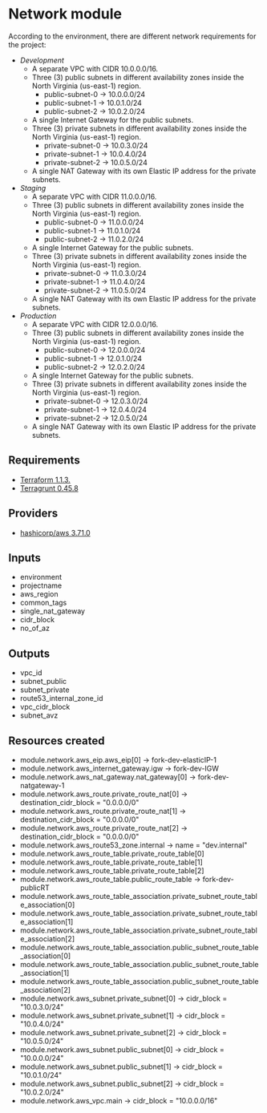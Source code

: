 # Network module

According to the environment, there are different network requirements for the project:

- *Development*
  - A separate VPC with CIDR 10.0.0.0/16.
  - Three (3) public subnets in different availability zones inside the North Virginia (us-east-1) region.
    - public-subnet-0 -> 10.0.0.0/24
    - public-subnet-1 -> 10.0.1.0/24
    - public-subnet-2 -> 10.0.2.0/24
  - A single Internet Gateway for the public subnets.
  - Three (3) private subnets in different availability zones inside the North Virginia (us-east-1) region.
    - private-subnet-0 -> 10.0.3.0/24
    - private-subnet-1 -> 10.0.4.0/24
    - private-subnet-2 -> 10.0.5.0/24
  - A single NAT Gateway with its own Elastic IP address for the private subnets.
- *Staging*
  - A separate VPC with CIDR 11.0.0.0/16.
  - Three (3) public subnets in different availability zones inside the North Virginia (us-east-1) region.
    - public-subnet-0 -> 11.0.0.0/24
    - public-subnet-1 -> 11.0.1.0/24
    - public-subnet-2 -> 11.0.2.0/24
  - A single Internet Gateway for the public subnets.
  - Three (3) private subnets in different availability zones inside the North Virginia (us-east-1) region.
    - private-subnet-0 -> 11.0.3.0/24
    - private-subnet-1 -> 11.0.4.0/24
    - private-subnet-2 -> 11.0.5.0/24
  - A single NAT Gateway with its own Elastic IP address for the private subnets.
- *Production*
  - A separate VPC with CIDR 12.0.0.0/16.
  - Three (3) public subnets in different availability zones inside the North Virginia (us-east-1) region.
    - public-subnet-0 -> 12.0.0.0/24
    - public-subnet-1 -> 12.0.1.0/24
    - public-subnet-2 -> 12.0.2.0/24
  - A single Internet Gateway for the public subnets.
  - Three (3) private subnets in different availability zones inside the North Virginia (us-east-1) region.
    - private-subnet-0 -> 12.0.3.0/24
    - private-subnet-1 -> 12.0.4.0/24
    - private-subnet-2 -> 12.0.5.0/24
  - A single NAT Gateway with its own Elastic IP address for the private subnets.

## Requirements

- [Terraform 1.1.3.](https://releases.hashicorp.com/terraform/1.1.3/)
- [Terragrunt 0.45.8](https://github.com/gruntwork-io/terragrunt/releases/tag/v0.45.8)

## Providers

- [hashicorp/aws 3.71.0](https://registry.terraform.io/providers/hashicorp/aws/3.71.0)

## Inputs

- environment
- projectname
- aws_region
- common_tags
- single_nat_gateway
- cidr_block
- no_of_az

## Outputs

- vpc_id
- subnet_public
- subnet_private
- route53_internal_zone_id
- vpc_cidr_block
- subnet_avz

## Resources created

- module.network.aws_eip.aws_eip[0] -> fork-dev-elasticIP-1
- module.network.aws_internet_gateway.igw -> fork-dev-IGW
- module.network.aws_nat_gateway.nat_gateway[0] -> fork-dev-natgateway-1
- module.network.aws_route.private_route_nat[0] -> destination_cidr_block = "0.0.0.0/0"
- module.network.aws_route.private_route_nat[1] -> destination_cidr_block = "0.0.0.0/0"
- module.network.aws_route.private_route_nat[2] -> destination_cidr_block = "0.0.0.0/0"
- module.network.aws_route53_zone.internal -> name = "dev.internal"
- module.network.aws_route_table.private_route_table[0]
- module.network.aws_route_table.private_route_table[1]
- module.network.aws_route_table.private_route_table[2]
- module.network.aws_route_table.public_route_table -> fork-dev-publicRT
- module.network.aws_route_table_association.private_subnet_route_table_association[0]
- module.network.aws_route_table_association.private_subnet_route_table_association[1]
- module.network.aws_route_table_association.private_subnet_route_table_association[2]
- module.network.aws_route_table_association.public_subnet_route_table_association[0]
- module.network.aws_route_table_association.public_subnet_route_table_association[1]
- module.network.aws_route_table_association.public_subnet_route_table_association[2]
- module.network.aws_subnet.private_subnet[0] -> cidr_block = "10.0.3.0/24"
- module.network.aws_subnet.private_subnet[1] -> cidr_block = "10.0.4.0/24"
- module.network.aws_subnet.private_subnet[2] -> cidr_block = "10.0.5.0/24"
- module.network.aws_subnet.public_subnet[0] -> cidr_block = "10.0.0.0/24"
- module.network.aws_subnet.public_subnet[1] -> cidr_block = "10.0.1.0/24"
- module.network.aws_subnet.public_subnet[2] -> cidr_block = "10.0.2.0/24"
- module.network.aws_vpc.main -> cidr_block = "10.0.0.0/16"